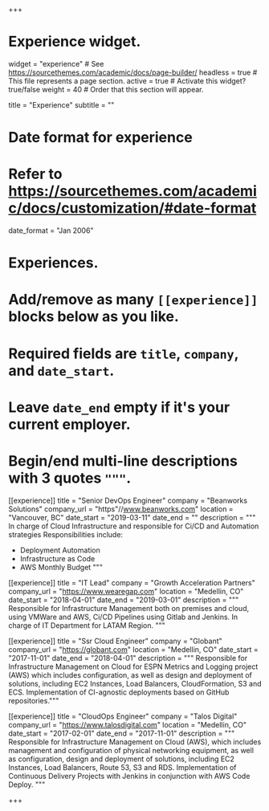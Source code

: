 +++
# Experience widget.
widget = "experience"  # See https://sourcethemes.com/academic/docs/page-builder/
headless = true  # This file represents a page section.
active = true  # Activate this widget? true/false
weight = 40  # Order that this section will appear.

title = "Experience"
subtitle = ""

# Date format for experience
#   Refer to https://sourcethemes.com/academic/docs/customization/#date-format
date_format = "Jan 2006"

# Experiences.
#   Add/remove as many `[[experience]]` blocks below as you like.
#   Required fields are `title`, `company`, and `date_start`.
#   Leave `date_end` empty if it's your current employer.
#   Begin/end multi-line descriptions with 3 quotes `"""`.
[[experience]]
  title = "Senior DevOps Engineer"
  company = "Beanworks Solutions"
  company_url = "https"//www.beanworks.com"
  location = "Vancouver, BC"
  date_start = "2019-03-11"
  date_end = ""
  description = """ In charge of Cloud Infrastructure and responsible for Ci/CD and Automation strategies
  Responsibilities include:
  
  * Deployment Automation
  * Infrastructure as Code
  * AWS Monthly Budget
  """

[[experience]]
  title = "IT Lead"
  company = "Growth Acceleration Partners"
  company_url = "https://www.wearegap.com"
  location = "Medellin, CO"
  date_start = "2018-04-01"
  date_end = "2019-03-01"
  description = """ Responsible for Infrastructure Management both on premises and cloud, using VMWare and AWS, Ci/CD Pipelines using Gitlab and Jenkins. In charge of IT Department for LATAM Region. """

  [[experience]]
  title = "Ssr Cloud Engineer"
  company = "Globant"
  company_url = "https://globant.com"
  location = "Medellin, CO"
  date_start = "2017-11-01"
  date_end = "2018-04-01"
  description = """ Responsible for Infrastructure Management on Cloud for ESPN Metrics and Logging project (AWS) which includes configuration, as well as design and deployment of solutions, including EC2 Instances, Load Balancers, CloudFormation, S3 and ECS. Implementation of CI-agnostic deployments based on GitHub repositories."""

  [[experience]]
  title = "CloudOps Engineer"
  company = "Talos Digital"
  company_url = "https://www.talosdigital.com"
  location = "Medellin, CO"
  date_start = "2017-02-01"
  date_end = "2017-11-01"
  description = """ Responsible for Infrastructure Management on Cloud (AWS), which includes management and configuration of physical networking equipment, as well as configuration, design and deployment of solutions, including EC2 Instances, Load Balancers, Route 53, S3 and RDS. Implementation of Continuous Delivery Projects with Jenkins in conjunction with AWS Code Deploy. """

+++
